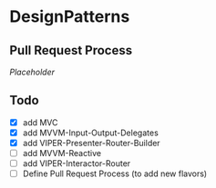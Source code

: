 # DesignPatterns

## Pull Request Process
*Placeholder*

## Todo

- [x] add MVC
- [x] add MVVM-Input-Output-Delegates
- [x] add VIPER-Presenter-Router-Builder
- [ ] add MVVM-Reactive
- [ ] add VIPER-Interactor-Router
- [ ] Define Pull Request Process (to add new flavors)
